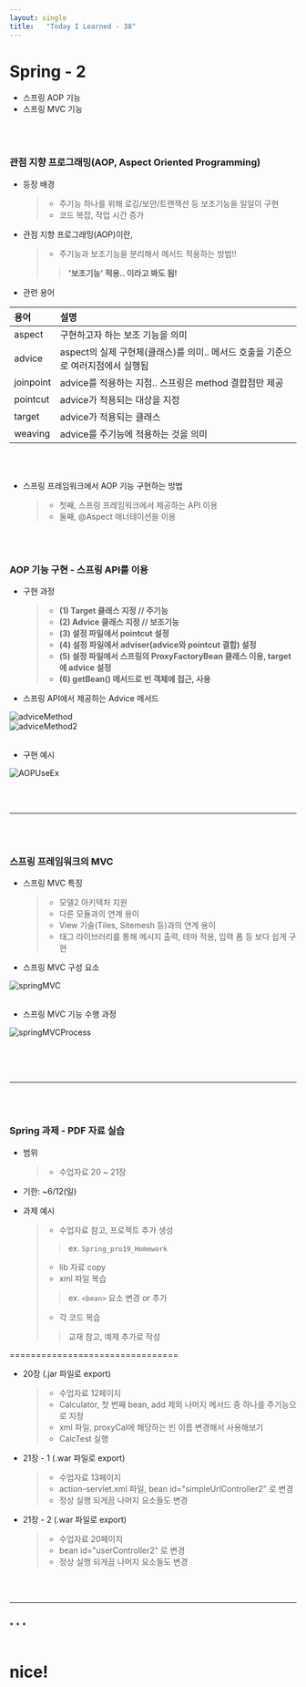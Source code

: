 ```yaml
---
layout: single
title:   "Today I Learned - 38"
---
```


# Spring - 2
  * 스프링 AOP 기능
  * 스프링 MVC 기능

<br>
<br>

### 관점 지향 프로그래밍(AOP, Aspect Oriented Programming)
  * 등장 배경
    > * 주기능 하나를 위해 로깅/보안/트랜잭션 등 보조기능을 일일이 구현
    > * 코드 복잡, 작업 시간 증가

  * 관점 지향 프로그래밍(AOP)이란,
    > * 주기능과 보조기능을 분리해서 메서드 적용하는 방법!!
    >> **'보조기능' 적용.. 이라고 봐도 됨!**

  * 관련 용어 <br>

|용어|설명|
|:---|:---|
|aspect|구현하고자 하는 보조 기능을 의미|
|advice|aspect의 실제 구현체(클래스)를 의미.. 메서드 호출을 기준으로 여러지점에서 실행됨|
|joinpoint|advice를 적용하는 지점.. 스프링은 method 결합점만 제공|
|pointcut|advice가 적용되는 대상을 지정|
|target|advice가 적용되는 클래스|
|weaving|advice를 주기능에 적용하는 것을 의미|

<br><br>

  * 스프링 프레임워크에서 AOP 기능 구현하는 방법
    > * 첫째,  스프링 프레임워크에서 제공하는 API 이용
    > * 둘째,  @Aspect 애너테이션을 이용

<br>
<br>

### AOP 기능 구현 - 스프링 API를 이용
  * 구현 과정
    > * **(1) Target 클래스 지정  // 주기능**
    > * **(2) Advice 클래스 지정  // 보조기능**
    > * **(3) 설정 파일에서 pointcut 설정**
    > * **(4) 설정 파일에서 adviser(advice와 pointcut 결합) 설정**
    > * **(5) 설정 파일에서 스프링의 ProxyFactoryBean 클래스 이용, target에 advice 설정**
    > * **(6) getBean() 메서드로 빈 객체에 접근, 사용**

  * 스프링 API에서 제공하는 Advice 메서드

![adviceMethod](http://rightmemory1999.github.io/images/data0602/adviceMethod.png) <br>
![adviceMethod2](http://rightmemory1999.github.io/images/data0602/adviceMethod2.png)  <br><br>

  * 구현 예시

![AOPUseEx](http://rightmemory1999.github.io/images/data0602/AOPUseEx.png) <br>

<br>
<br>

* * *

<br>
<br>

### 스프링 프레임워크의 MVC
  * 스프링 MVC 특징
    > * 모델2 아키텍처 지원
    > * 다른 모듈과의 연계 용이
    > * View 기술(Tiles, Sitemesh 등)과의 연계 용이
    > * 태그 라이브러리를 통해 메시지 출력, 테마 적용, 입력 폼 등 보다 쉽게 구현

  * 스프링 MVC 구성 요소

![springMVC](http://rightmemory1999.github.io/images/data0602/springMVC.png) <br><br>

  * 스프링 MVC 기능 수행 과정

![springMVCProcess](http://rightmemory1999.github.io/images/data0602/springMVCProcess.png)  <br><br>


<br>
<br>

* * *

<br>
<br>

### Spring 과제 - PDF 자료 실습 
  * 범위
    > * 수업자료 20 ~ 21장

  * 기한: ~6/12(일)

  * 과제 예시
    > * 수업자료 참고, 프로젝트 추가 생성
    >> ex. ```Spring_pro19_Homework```
    > * lib 자료 copy
    > * xml 파일 복습
    >> ex. ```<bean>``` 요소 변경 or 추가
    > * 각 코드 복습
    >> 교재 참고, 예제 추가로 작성

================================

  * 20장 (.jar 파일로 export)
    > * 수업자료 12페이지
    > * Calculator, 첫 번째 bean,  add 제외 나머지 메서드 중 하나를 주기능으로 지정
    > * xml 파일, proxyCal에 해당하는 빈 이름 변경해서 사용해보기
    > * CalcTest 실행

  * 21장 - 1 (.war 파일로 export)
    > * 수업자료 13페이지
    > * action-servlet.xml 파일,  bean id="simpleUrlController2" 로 변경
    > * 정상 실행 되게끔 나머지 요소들도 변경

  * 21장 - 2 (.war 파일로 export)
    > * 수업자료 20페이지
    > * bean id="userController2" 로 변경
    > * 정상 실행 되게끔 나머지 요소들도 변경

<br>
<br>

* * *
<br>
* * *

<br>
<br>
	
	
# nice!
